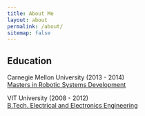 ```yaml
---
title: About Me
layout: about
permalink: /about/
sitemap: false
---
```


## Education
Carnegie Mellon University (2013 - 2014)   
  [Masters in Robotic Systems Development](https://mrsd.ri.cmu.edu)

VIT University (2008 - 2012)   
  [B.Tech. Electrical and Electronics Engineering](https://vit.ac.in/schools/school-of-electrical-engineering-for-ug-courses)
